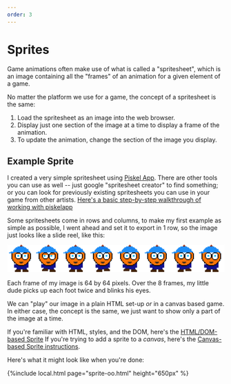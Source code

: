 ```yaml
---
order: 3
---
```


# Sprites

Game animations often make use of what is called a "spritesheet", which is an image containing all the "frames" of an animation for a given element of a game.

No matter the platform we use for a game, the concept of a spritesheet is the same:

1. Load the spritesheet as an image into the web browser.
2. Display just one section of the image at a time to display a frame of the animation.
3. To update the animation, change the section of the image you display.

## Example Sprite

I created a very simple spritesheet using [Piskel App](https://www.piskelapp.com/p/create/sprite). There are other tools you can use as well -- just google "spritesheet creator" to find something; or you can look for previously existing spritesheets you can use in your game from other artists. [Here's a basic step-by-step walkthrough of working with piskelapp](https://app.tango.us/app/workflow/Workflow-with-Piskelapp-to-create-a-Spritesheet-5484e06854d04a23aa25dc757ea1cd3c)

Some spritesheets come in rows and columns, to make my first example as simple as possible, I went ahead and set it to export in 1 row, so the image just looks like
a slide reel, like this:

![Spritesheet Example](../embeds/dude.png)

Each frame of my image is 64 by 64 pixels. Over the 8 frames, my little dude picks up each foot twice and blinks his eyes.

We can "play" our image in a plain HTML set-up *or* in a canvas based game. In either case, the concept is the same, we just want to show only a part of the image at a time.

If you're familiar with HTML, styles, and the DOM, here's the [HTML/DOM-based Sprite](./sprites_html)
If you're trying to add a sprite to a *canvas*, here's the [Canvas-based Sprite instructions]('./../sprites_canvas.md).

Here's what it might look like when you're done:

{%include local.html page="sprite-oo.html" height="650px" %}
